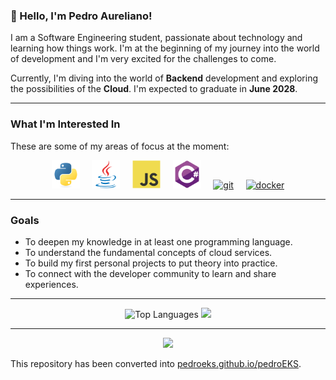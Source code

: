 ### 👋 Hello, I'm Pedro Aureliano!

I am a Software Engineering student, passionate about technology and learning how things work. I'm at the beginning of my journey into the world of development and I'm very excited for the challenges to come.

Currently, I'm diving into the world of **Backend** development and exploring the possibilities of the **Cloud**. I'm expected to graduate in **June 2028**.

---

### What I'm Interested In

These are some of my areas of focus at the moment:

<p align="center">
  <a href="https://www.python.org" target="_blank" rel="noreferrer"><img src="https://raw.githubusercontent.com/devicons/devicon/master/icons/python/python-original.svg" alt="python" width="45" height="45"/></a>
  &nbsp; &nbsp;
  <a href="https://www.java.com" target="_blank" rel="noreferrer"><img src="https://raw.githubusercontent.com/devicons/devicon/master/icons/java/java-original.svg" alt="java" width="45" height="45"/></a>
  &nbsp; &nbsp;
  <a href="https://developer.mozilla.org/en-US/docs/Web/JavaScript" target="_blank" rel="noreferrer"><img src="https://raw.githubusercontent.com/devicons/devicon/master/icons/javascript/javascript-original.svg" alt="javascript" width="45" height="45"/></a>
  &nbsp; &nbsp;
  <a href="https://learn.microsoft.com/en-us/dotnet/csharp/" target="_blank" rel="noreferrer"><img src="https://raw.githubusercontent.com/devicons/devicon/master/icons/csharp/csharp-original.svg" alt="csharp" width="45" height="45"/></a>
  &nbsp; &nbsp;
  <a href="https://git-scm.com/" target="_blank" rel="noreferrer"><img src="https://www.vectorlogo.zone/logos/git-scm/git-scm-icon.svg" alt="git" width="45" height="45"/></a>
  &nbsp; &nbsp;
  <a href="https://docs.docker.com/" target="_blank" rel="noreferrer"><img src="https://cdn.jsdelivr.net/gh/devicons/devicon@latest/icons/docker/docker-original-wordmark.svg" alt="docker" width="45" height="45"/></a>
</p>

---

### Goals

- To deepen my knowledge in at least one programming language.
- To understand the fundamental concepts of cloud services.
- To build my first personal projects to put theory into practice.
- To connect with the developer community to learn and share experiences.

---

<div align="center">
  <img src="https://github-readme-stats.vercel.app/api/top-langs/?username=pedroEKS&layout=compact&langs_count=7&theme=dracula" alt="Top Languages" height="170"/>
  <img src="https://github-readme-streak-stats.herokuapp.com/?user=pedroEKS&theme=tokyonight&hide_border=true" />
</div>

---

<p align="center">
  <img src="https://capsule-render.vercel.app/api?type=waving&height=70&color=gradient&fontAlign=0&fontAlignY=0&descAlignY=100&descAlign=100&textBg=false&section=footer&reversal=true"/>
</p>

<p> This repository has been converted into <a href="https://pedroeks.github.io/pedroEKS/" target="_blank" rel="noreferrer">pedroeks.github.io/pedroEKS</a>.</p>

